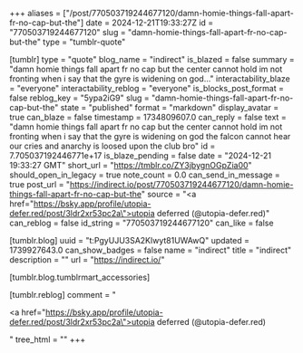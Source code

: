 +++
aliases = ["/post/770503719244677120/damn-homie-things-fall-apart-fr-no-cap-but-the"]
date = 2024-12-21T19:33:27Z
id = "770503719244677120"
slug = "damn-homie-things-fall-apart-fr-no-cap-but-the"
type = "tumblr-quote"

[tumblr]
type = "quote"
blog_name = "indirect"
is_blazed = false
summary = "damn homie things fall apart fr no cap but the center cannot hold im not fronting when i say that the gyre is widening on god..."
interactability_blaze = "everyone"
interactability_reblog = "everyone"
is_blocks_post_format = false
reblog_key = "5ypa2iG9"
slug = "damn-homie-things-fall-apart-fr-no-cap-but-the"
state = "published"
format = "markdown"
display_avatar = true
can_blaze = false
timestamp = 1734809607.0
can_reply = false
text = "damn homie things fall apart fr no cap but the center cannot hold im not fronting when i say that the gyre is widening on god the falcon cannot hear our cries and anarchy is loosed upon the club bro"
id = 7.705037192446771e+17
is_blaze_pending = false
date = "2024-12-21 19:33:27 GMT"
short_url = "https://tmblr.co/ZY3jbygnOGpZia00"
should_open_in_legacy = true
note_count = 0.0
can_send_in_message = true
post_url = "https://indirect.io/post/770503719244677120/damn-homie-things-fall-apart-fr-no-cap-but-the"
source = "<a href=\"https://bsky.app/profile/utopia-defer.red/post/3ldr2xr53pc2a\">utopia deferred (@utopia-defer.red)</a>"
can_reblog = false
id_string = "770503719244677120"
can_like = false

[tumblr.blog]
uuid = "t:PgyUJU3SA2Klwyt81UWAwQ"
updated = 1739927643.0
can_show_badges = false
name = "indirect"
title = "indirect"
description = ""
url = "https://indirect.io/"

[tumblr.blog.tumblrmart_accessories]

[tumblr.reblog]
comment = "<p><a href=\"https://bsky.app/profile/utopia-defer.red/post/3ldr2xr53pc2a\">utopia deferred (@utopia-defer.red)</a></p>"
tree_html = ""
+++
